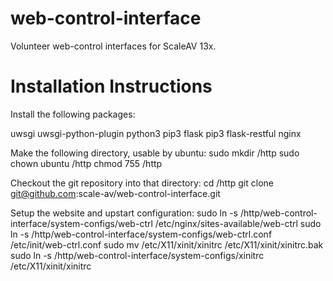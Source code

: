 web-control-interface
=====================

Volunteer web-control interfaces for ScaleAV 13x.

Installation Instructions
=========================

Install the following packages:
   
  uwsgi
  uwsgi-python-plugin
  python3
  pip3 flask 
  pip3 flask-restful
  nginx

Make the following directory, usable by ubuntu:
  sudo mkdir /http
  sudo chown ubuntu /http
  chmod 755 /http

Checkout the git repository into that directory:
  cd /http
  git clone git@github.com:scale-av/web-control-interface.git

Setup the website and upstart configuration:
  sudo ln -s /http/web-control-interface/system-configs/web-ctrl /etc/nginx/sites-available/web-ctrl
  sudo ln -s /http/web-control-interface/system-configs/web-ctrl.conf /etc/init/web-ctrl.conf
  sudo mv /etc/X11/xinit/xinitrc /etc/X11/xinit/xinitrc.bak
  sudo ln -s /http/web-control-interface/system-configs/xinitrc /etc/X11/xinit/xinitrc


